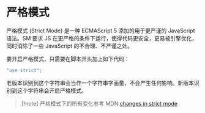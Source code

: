# 严格模式

严格模式 (Strict Mode) 是一种 ECMAScript 5 添加的用于更严谨的 JavaScript 语法。SM 要求 JS 在更严格的条件下运行，使得代码更安全，更易被引擎优化，同时消除了一些 JavaScript 的不合理、不严谨之处。

要开启严格模式，只需要在脚本开头加上如下代码：

```javascript
"use strict";
```

老版本识别到这个字符串会当作一个字符串字面量，不会产生任何影响。新版本识别到这个字符串会开启严格模式。

> [!note] 严格模式下的所有变化参考 MDN
> [changes in strict mode](https://developer.mozilla.org/en-US/docs/Web/JavaScript/Reference/Strict_mode#changes_in_strict_mode)
